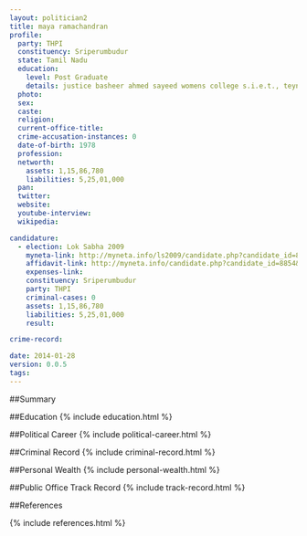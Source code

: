 ```yaml
---
layout: politician2
title: maya ramachandran
profile: 
  party: THPI
  constituency: Sriperumbudur
  state: Tamil Nadu
  education: 
    level: Post Graduate
    details: justice basheer ahmed sayeed womens college s.i.e.t., teynampet, chennai, tamil nadu in the year 1999-2001
  photo: 
  sex: 
  caste: 
  religion: 
  current-office-title: 
  crime-accusation-instances: 0
  date-of-birth: 1978
  profession: 
  networth: 
    assets: 1,15,86,780
    liabilities: 5,25,01,000
  pan: 
  twitter: 
  website: 
  youtube-interview: 
  wikipedia: 

candidature: 
  - election: Lok Sabha 2009
    myneta-link: http://myneta.info/ls2009/candidate.php?candidate_id=8854
    affidavit-link: http://myneta.info/candidate.php?candidate_id=8854&scan=original
    expenses-link: 
    constituency: Sriperumbudur 
    party: THPI
    criminal-cases: 0
    assets: 1,15,86,780
    liabilities: 5,25,01,000
    result:  

crime-record: 

date: 2014-01-28
version: 0.0.5
tags: 
---
```

##Summary


##Education
{% include education.html %}


##Political Career
{% include political-career.html %}


##Criminal Record
{% include criminal-record.html %}


##Personal Wealth
{% include personal-wealth.html %}


##Public Office Track Record
{% include track-record.html %}


##References


{% include references.html %}